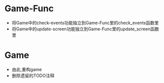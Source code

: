 # Game-Func

- 将Game中的check-events功能独立到Game-Func里的check_events函数里
- 将Game中的update-screen功能独立到Game-Func里的update_screen函数里



# Game

- 由此,重构game
- 删除遗留的TODO注释